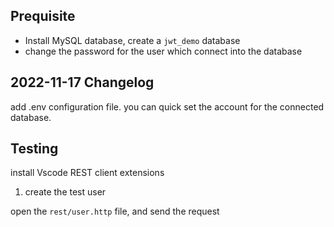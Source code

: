 ## Prequisite
* Install MySQL database, create a `jwt_demo` database
* change the password for the user which connect into the database

## 2022-11-17 Changelog
add .env configuration file. you can quick set the account for the connected database.


## Testing

install Vscode REST client extensions

1) create the test user

open the `rest/user.http` file, and send the request 

